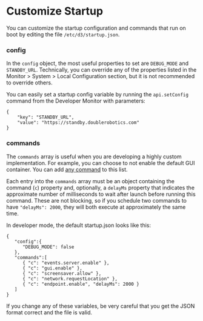 # Customize Startup

You can customize the startup configuration and commands that run on boot by editing the file `/etc/d3/startup.json`.

### config

In the `config` object, the most useful properties to set are `DEBUG_MODE` and `STANDBY_URL`. Technically, you can override any of the properties listed in the Monitor > System > Local Configuration section, but it is not recommended to override others.

You can easily set a startup config variable by running the `api.setConfig` command from the Developer Monitor with parameters:

    {
        "key": "STANDBY_URL",
        "value": "https://standby.doublerobotics.com"
    }

### commands

The `commands` array is useful when you are developing a highly custom implementation. For example, you can choose to not enable the default GUI container. You can add [any command](API.md) to this list.

Each entry into the `commands` array must be an object containing the command (`c`) property and, optionally, a `delayMs` property that indicates the approximate number of milliseconds to wait after launch before running this command. These are not blocking, so if you schedule two commands to have `"delayMs": 2000`, they will both execute at approximately the same time.

In developer mode, the default startup.json looks like this:

    {
       "config":{
          "DEBUG_MODE": false
       },
       "commands":[
          { "c": "events.server.enable" },
          { "c": "gui.enable" },
          { "c": "screensaver.allow" },
          { "c": "network.requestLocation" },
          { "c": "endpoint.enable", "delayMs": 2000 }
       ]
    }

If you change any of these variables, be very careful that you get the JSON format correct and the file is valid.
